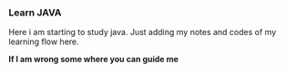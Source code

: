 ### Learn JAVA

Here i am starting to study java. Just adding my notes and codes of my learning
 flow here.


 **If I am wrong some where you can guide me**